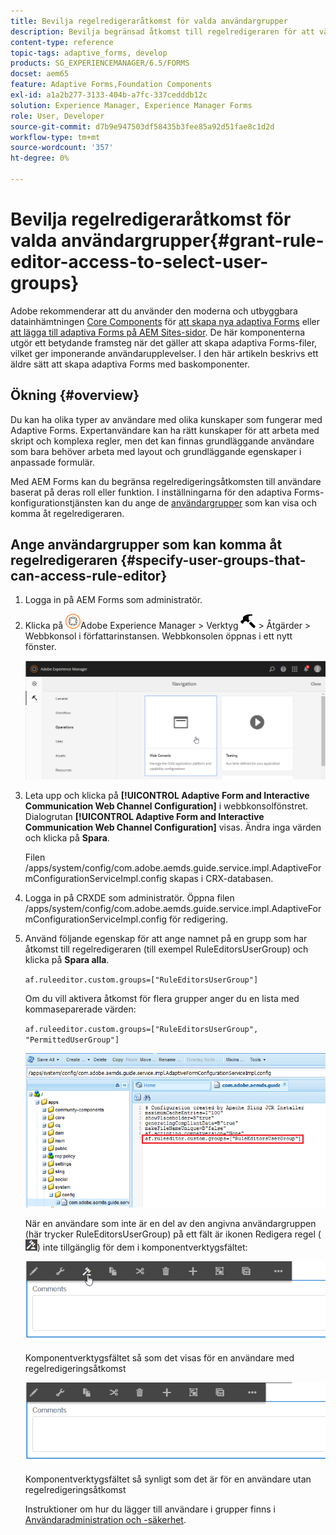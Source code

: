 ```yaml
---
title: Bevilja regelredigeraråtkomst för valda användargrupper
description: Bevilja begränsad åtkomst till regelredigeraren för att välja användargrupper.
content-type: reference
topic-tags: adaptive_forms, develop
products: SG_EXPERIENCEMANAGER/6.5/FORMS
docset: aem65
feature: Adaptive Forms,Foundation Components
exl-id: a1a2b277-3133-404b-a7fc-337cedddb12c
solution: Experience Manager, Experience Manager Forms
role: User, Developer
source-git-commit: d7b9e947503df58435b3fee85a92d51fae8c1d2d
workflow-type: tm+mt
source-wordcount: '357'
ht-degree: 0%

---
```


# Bevilja regelredigeraråtkomst för valda användargrupper{#grant-rule-editor-access-to-select-user-groups}

<span class="preview"> Adobe rekommenderar att du använder den moderna och utbyggbara datainhämtningen [Core Components](https://experienceleague.adobe.com/docs/experience-manager-core-components/using/adaptive-forms/introduction.html?lang=sv-SE) för [att skapa nya adaptiva Forms](/help/forms/using/create-an-adaptive-form-core-components.md) eller [att lägga till adaptiva Forms på AEM Sites-sidor](/help/forms/using/create-or-add-an-adaptive-form-to-aem-sites-page.md). De här komponenterna utgör ett betydande framsteg när det gäller att skapa adaptiva Forms-filer, vilket ger imponerande användarupplevelser. I den här artikeln beskrivs ett äldre sätt att skapa adaptiva Forms med baskomponenter. </span>

## Ökning {#overview}

Du kan ha olika typer av användare med olika kunskaper som fungerar med Adaptive Forms. Expertanvändare kan ha rätt kunskaper för att arbeta med skript och komplexa regler, men det kan finnas grundläggande användare som bara behöver arbeta med layout och grundläggande egenskaper i anpassade formulär.

Med AEM Forms kan du begränsa regelredigeringsåtkomsten till användare baserat på deras roll eller funktion. I inställningarna för den adaptiva Forms-konfigurationstjänsten kan du ange de [användargrupper](/help/sites-administering/security.md) som kan visa och komma åt regelredigeraren.

## Ange användargrupper som kan komma åt regelredigeraren {#specify-user-groups-that-can-access-rule-editor}

1. Logga in på AEM Forms som administratör.
1. Klicka på ![adobeexperienceManager](assets/adobeexperiencemanager.png)Adobe Experience Manager > Verktyg ![hammer](assets/hammer.png) > Åtgärder > Webbkonsol i författarinstansen. Webbkonsolen öppnas i ett nytt fönster.

   ![1-2](assets/1-2.png)

1. Leta upp och klicka på **[!UICONTROL Adaptive Form and Interactive Communication Web Channel Configuration]** i webbkonsolfönstret. Dialogrutan **[!UICONTROL Adaptive Form and Interactive Communication Web Channel Configuration]** visas. Ändra inga värden och klicka på **Spara**.

   Filen /apps/system/config/com.adobe.aemds.guide.service.impl.AdaptiveFormConfigurationServiceImpl.config skapas i CRX-databasen.

1. Logga in på CRXDE som administratör. Öppna filen /apps/system/config/com.adobe.aemds.guide.service.impl.AdaptiveFormConfigurationServiceImpl.config för redigering.
1. Använd följande egenskap för att ange namnet på en grupp som har åtkomst till regelredigeraren (till exempel RuleEditorsUserGroup) och klicka på **Spara alla**.

   `af.ruleeditor.custom.groups=["RuleEditorsUserGroup"]`

   Om du vill aktivera åtkomst för flera grupper anger du en lista med kommaseparerade värden:

   `af.ruleeditor.custom.groups=["RuleEditorsUserGroup", "PermittedUserGroup"]`

   ![Skapa användare](assets/create_user_new.png)

   När en användare som inte är en del av den angivna användargruppen (här trycker RuleEditorsUserGroup) på ett fält är ikonen Redigera regel ( ![edit-rules1](assets/edit-rules1.png)) inte tillgänglig för dem i komponentverktygsfältet:

   ![componentStore](assets/componentstoolbarwithre.png)

   Komponentverktygsfältet så som det visas för en användare med regelredigeringsåtkomst

   ![componentstoolbarwithout](assets/componentstoolbarwithoutre.png)

   Komponentverktygsfältet så synligt som det är för en användare utan regelredigeringsåtkomst

   Instruktioner om hur du lägger till användare i grupper finns i [Användaradministration och -säkerhet](/help/sites-administering/security.md).
